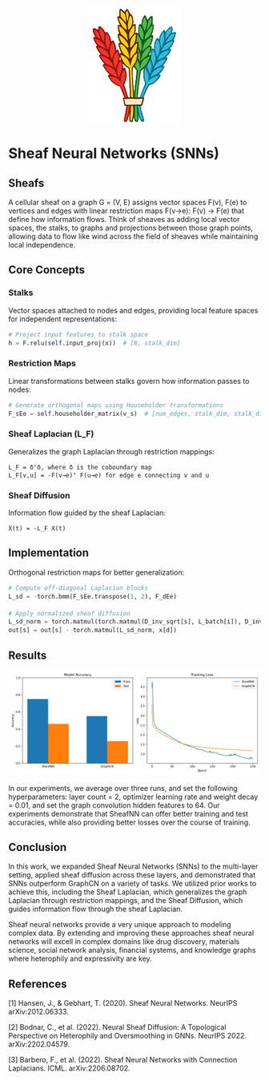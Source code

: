 ﻿<div align="center">
  <img src="images/sheafs.png" alt="Colorful Sheaf Illustration">
</div>

# Sheaf Neural Networks (SNNs)

## Sheafs

A cellular sheaf on a graph G = (V, E) assigns vector spaces F(v), F(e) to vertices and edges with linear restriction maps F(v→e): F(v) → F(e) that define how information flows. 
Think of sheaves as adding local vector spaces, the stalks, to graphs and projections between those graph points, allowing data to flow like wind across the field of sheaves while maintaining local independence.

## Core Concepts

### Stalks
Vector spaces attached to nodes and edges, providing local feature spaces for independent representations:
```python
# Project input features to stalk space
h = F.relu(self.input_proj(x))  # [N, stalk_dim]
```

### Restriction Maps
Linear transformations between stalks govern how information passes to nodes:
```python
# Generate orthogonal maps using Householder transformations
F_sEe = self.householder_matrix(v_s)  # [num_edges, stalk_dim, stalk_dim]
```

### Sheaf Laplacian (L_F)
Generalizes the graph Laplacian through restriction mappings:
```
L_F = δᵀδ, where δ is the coboundary map
L_F[v,u] = -F(v→e)ᵀ F(u→e) for edge e connecting v and u
```

### Sheaf Diffusion
Information flow guided by the sheaf Laplacian:
```
Ẋ(t) = -L_F X(t)
```

## Implementation

Orthogonal restriction maps for better generalization:
```python
# Compute off-diagonal Laplacian blocks
L_sd = -torch.bmm(F_sEe.transpose(1, 2), F_dEe)

# Apply normalized sheaf diffusion
L_sd_norm = torch.matmul(torch.matmul(D_inv_sqrt[s], L_batch[i]), D_inv_sqrt[d])
out[s] = out[s] - torch.matmul(L_sd_norm, x[d])
```

## Results

![Sheaf vs Graph Network Comparison](results/model_comparison.png "SheafNN vs GraphCN Networks Comparison")

In our experiments, we average over three runs, and set the following hyperparameters: layer count = 2, optimizer learning rate and weight decay = 0.01, and set the graph convolution hidden features to 64.
Our experiments demonstrate that SheafNN can offer better training and test accuracies, while also providing better losses over the course of training.

## Conclusion

In this work, we expanded Sheaf Neural Networks (SNNs) to the multi-layer setting, applied sheaf diffusion across these layers, and demonstrated that SNNs outperform GraphCN on a variety of tasks.
We utilized prior works to achieve this, including the Sheaf Laplacian, which generalizes the graph Laplacian through restriction mappings, and the Sheaf Diffusion, which guides information flow through the sheaf Laplacian.

Sheaf neural networks provide a very unique approach to modeling complex data. By extending and improving these approaches sheaf neural networks will excell in complex domains like 
drug discovery, materials science, social network analysis, financial systems, and knowledge graphs where heterophily and expressivity are key.

## References

[1] Hansen, J., & Gebhart, T. (2020). Sheaf Neural Networks. NeurIPS arXiv:2012.06333.

[2] Bodnar, C., et al. (2022). Neural Sheaf Diffusion: A Topological Perspective on Heterophily and Oversmoothing in GNNs. NeurIPS 2022. arXiv:2202.04579.

[3] Barbero, F., et al. (2022). Sheaf Neural Networks with Connection Laplacians. ICML. arXiv:2206.08702.